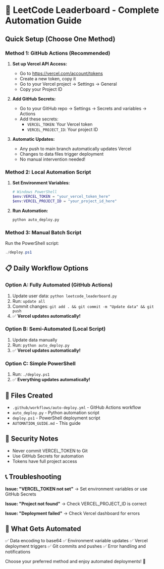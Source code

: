 
# 🚀 LeetCode Leaderboard - Complete Automation Guide

## Quick Setup (Choose One Method)

### Method 1: GitHub Actions (Recommended)
1. **Set up Vercel API Access:**
   - Go to https://vercel.com/account/tokens
   - Create a new token, copy it
   - Go to your Vercel project → Settings → General
   - Copy your Project ID

2. **Add GitHub Secrets:**
   - Go to your GitHub repo → Settings → Secrets and variables → Actions
   - Add these secrets:
     - `VERCEL_TOKEN`: Your Vercel token
     - `VERCEL_PROJECT_ID`: Your project ID

3. **Automatic Updates:**
   - Any push to main branch automatically updates Vercel
   - Changes to data files trigger deployment
   - No manual intervention needed!

### Method 2: Local Automation Script
1. **Set Environment Variables:**
   ```powershell
   # Windows PowerShell
   $env:VERCEL_TOKEN = "your_vercel_token_here"
   $env:VERCEL_PROJECT_ID = "your_project_id_here"
   ```

2. **Run Automation:**
   ```bash
   python auto_deploy.py
   ```

### Method 3: Manual Batch Script
Run the PowerShell script:
```powershell
./deploy.ps1
```

## 📋 Daily Workflow Options

### Option A: Fully Automated (GitHub Actions)
1. Update user data: `python leetcode_leaderboard.py`
2. Run: `update all`
3. Commit changes: `git add . && git commit -m "Update data" && git push`
4. ✅ **Vercel updates automatically!**

### Option B: Semi-Automated (Local Script)
1. Update data manually
2. Run: `python auto_deploy.py`
3. ✅ **Vercel updates automatically!**

### Option C: Simple PowerShell
1. Run: `./deploy.ps1`
2. ✅ **Everything updates automatically!**

## 🔧 Files Created

- `.github/workflows/auto-deploy.yml` - GitHub Actions workflow
- `auto_deploy.py` - Python automation script
- `deploy.ps1` - PowerShell deployment script
- `AUTOMATION_GUIDE.md` - This guide

## 🚨 Security Notes

- Never commit VERCEL_TOKEN to Git
- Use GitHub Secrets for automation
- Tokens have full project access

## 📞 Troubleshooting

**Issue: "VERCEL_TOKEN not set"**
→ Set environment variables or use GitHub Secrets

**Issue: "Project not found"** 
→ Check VERCEL_PROJECT_ID is correct

**Issue: "Deployment failed"**
→ Check Vercel dashboard for errors

## 🎯 What Gets Automated

✅ Data encoding to base64
✅ Environment variable updates
✅ Vercel deployment triggers
✅ Git commits and pushes
✅ Error handling and notifications

Choose your preferred method and enjoy automated deployments! 🚀
